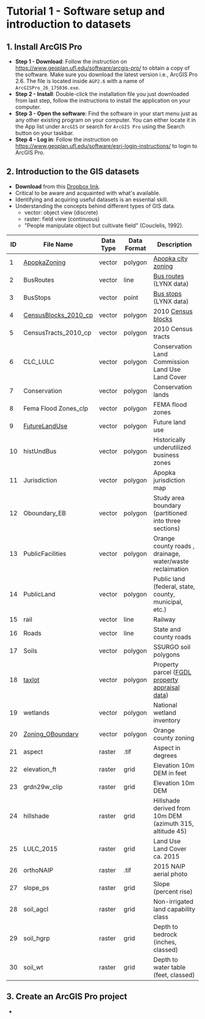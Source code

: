 # Tutorial 1 - Software setup and introduction to datasets

## 1. Install ArcGIS Pro

- **Step 1 - Download**: Follow the instruction on https://www.geoplan.ufl.edu/software/arcgis-pro/ to obtain a copy of the software. Make sure you download the latest version i.e., ArcGIS Pro 2.6. The file is located inside `AGP2.6` with a name of `ArcGISPro_26_175036.exe`.
- **Step 2 - Install**: Double-click the installation file you just downloaded from last step, follow the instructions to install the application on your computer.
- **Step 3 - Open the software**: Find the software in your start menu just as any other existing program on your computer. You can either locate it in the App list under `ArcGIS` or search for `ArcGIS Pro` using the Search button on your taskbar.
- **Step 4 - Log in**:  Follow the instruction on https://www.geoplan.ufl.edu/software/esri-login-instructions/ to login to ArcGIS Pro.

## 2. Introduction to the GIS datasets

- **Download** from this [Dropbox link](https://www.dropbox.com/s/wzigykb4zmsmmca/LAA6656DataFiles.zip?dl=0).
- Critical to be aware and acquainted with what's available.
- Identifying and acquiring useful datasets is an essential skill.
- Understanding the concepts behind different types of GIS data.
  - vector: object view (discrete)
  - raster: field view (continuous)
  - "People manipulate object but cultivate field" (Couclelis, 1992).

| ID | File Name            | Data Type | Data Format | Description                                               |
|----|----------------------|-----------|-------------|-----------------------------------------------------------|
| 1  | [ApopkaZoning](../datasets/zoning_flu.md)         | vector    | polygon     | [Apopka city zoning](https://library.municode.com/fl/apopka/codes/code_of_ordinances?nodeId=PTIIILADECO_ART3ZODI_S3.1GEPR)                                        |
| 2  | BusRoutes            | vector    | line        | [Bus routes](https://www.golynx.com/lynxmap/GoLYNX_data/BusRoutes_MetadataItemDescription.pdf) (LYNX data)                                    |
| 3  | BusStops             | vector    | point       | [Bus stops](https://www.golynx.com/lynxmap/GoLYNX_data/BusStops_MetadataItemDescription.pdf) (LYNX data)                                     |
| 4  | [CensusBlocks_2010_cp](../datasets/census/census.md) | vector    | polygon     | 2010 [Census blocks](https://www2.census.gov/geo/pdfs/reference/geodiagram.pdf)  |
| 5  | CensusTracts_2010_cp | vector    | polygon     | 2010 Census tracts                                        |
| 6  | CLC_LULC             | vector    | polygon     | Conservation Land Commission Land Use Land Cover          |
| 7  | Conservation         | vector    | polygon     | Conservation lands                                        |
| 8  | Fema Flood Zones_clp | vector    | polygon     | FEMA flood zones                                          |
| 9  | [FutureLandUse](../datasets/zoning_flu.md)        | vector    | polygon     | Future land use                                           |
| 10 | histUndBus           | vector    | polygon     | Historically underutilized business zones                 |
| 11 | Jurisdiction         | vector    | polygon     | Apopka jurisdiction map                                   |
| 12 | Oboundary_EB         | vector    | polygon     | Study area boundary (partitioned into three sections)     |
| 13 | PublicFacilities     | vector    | polygon     | Orange county roads , drainage, water/waste reclaimation  |
| 14 | PublicLand           | vector    | polygon     | Public land (federal, state, county, municipal, etc.)     |
| 15 | rail                 | vector    | line        | Railway                                                   |
| 16 | Roads                | vector    | line        | State and county roads                                    |
| 17 | Soils                | vector    | polygon     | SSURGO soil polygons                                      |
| 18 | [taxlot](https://colab.research.google.com/drive/1uxxKyKYX3QXKmEhCsXfnbMc2WVoO98kc) | vector    | polygon     | Property parcel ([FGDL property appraisal data](https://www.fgdl.org/metadataexplorer/full_metadata.jsp?docId=%7B147B34F0-9E64-49AE-8B7F-5C4999BEC541%7D&loggedIn=false))  |
| 19 | wetlands             | vector    | polygon     | National wetland inventory                                |
| 20 | [Zoning_OBoundary](../datasets/zoning_flu.md)     | vector    | polygon     | Orange county zoning                                      |
| 21 | aspect               | raster    | .tif        | Aspect in degrees                                         |
| 22 | elevation_ft         | raster    | grid        | Elevation 10m DEM in feet                                 |
| 23 | grdn29w_clip         | raster    | grid        | Elevation 10m DEM                                         |
| 24 | hillshade            | raster    | grid        | Hillshade derived from 10m DEM (azimuth 315, altitude 45) |
| 25 | LULC_2015            | raster    | grid        | Land Use Land Cover ca. 2015                              |
| 26 | orthoNAIP            | raster    | .tif        | 2015 NAIP aerial photo                                    |
| 27 | slope_ps             | raster    | grid        | Slope (percent rise)                                      |
| 28 | soil_agcl            | raster    | grid        | Non-irrigated land capability class                       |
| 29 | soil_hgrp            | raster    | grid        | Depth to bedrock (inches, classed)                        |
| 30 | soil_wt              | raster    | grid        | Depth to water table (feet, classed)                      |

## 3. Create an ArcGIS Pro project

- 